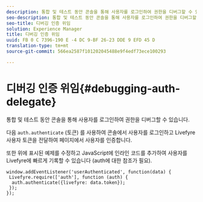 ```yaml
---
description: 통합 및 테스트 동안 콘솔을 통해 사용자를 로그인하여 권한을 디버그할 수 있습니다.
seo-description: 통합 및 테스트 동안 콘솔을 통해 사용자를 로그인하여 권한을 디버그할 수 있습니다.
seo-title: 디버깅 인증 위임
solution: Experience Manager
title: 디버깅 인증 위임
uuid: FB 0 C 7396-190 E -4 DC 9-BF 26-23 DDE 9 EFD 45 D
translation-type: tm+mt
source-git-commit: 566ea2587f101202045488e9f4edf73ece100293

---
```



# 디버깅 인증 위임{#debugging-auth-delegate}

통합 및 테스트 동안 콘솔을 통해 사용자를 로그인하여 권한을 디버그할 수 있습니다.

다음 `auth.authenticate` (토큰) 를 사용하여 콘솔에서 사용자를 로그인하고 Livefyre 사용자 토큰을 전달하여 페이지에서 사용자를 인증합니다.

또한 위에 표시된 예제를 수정하고 JavaScript에 인라인 코드를 추가하여 사용자를 Livefyre에 빠르게 기록할 수 있습니다 (auth에 대한 참조가 필요).

```
window.addEventListener('userAuthenticated', function(data) { 
 Livefyre.require(['auth'], function (auth) { 
  auth.authenticate({livefyre: data.token}); 
 }); 
});
```

